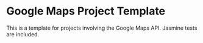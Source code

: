 Google Maps Project Template
====================

This is a template for projects involving the Google Maps API. Jasmine tests are included.
